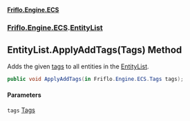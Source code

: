 #### [Friflo.Engine.ECS](index.md#'index')
### [Friflo.Engine.ECS](Friflo.Engine.ECS.md#'Friflo.Engine.ECS').[EntityList](EntityList.md#'Friflo.Engine.ECS.EntityList')

## EntityList.ApplyAddTags(Tags) Method

Adds the given [tags](EntityList.ApplyAddTags(Tags).md#Friflo.Engine.ECS.EntityList.ApplyAddTags(Friflo.Engine.ECS.Tags).tags#'Friflo.Engine.ECS.EntityList.ApplyAddTags(Friflo.Engine.ECS.Tags).tags') to all entities in the [EntityList](EntityList.md#'Friflo.Engine.ECS.EntityList').

```csharp
public void ApplyAddTags(in Friflo.Engine.ECS.Tags tags);
```
#### Parameters

<a name='Friflo.Engine.ECS.EntityList.ApplyAddTags(Friflo.Engine.ECS.Tags).tags'></a>

`tags` [Tags](Tags.md#'Friflo.Engine.ECS.Tags')